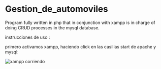 # Gestion_de_automoviles
Program fully written in php that in conjunction with xampp is in charge of doing CRUD processes in the mysql database.


instrucciones de uso :


primero activamos xampp, haciendo click en las casillas start de apache y mysql:

![xampp corriendo](https://imgur.com/a/DsoXM74 "xampp")
